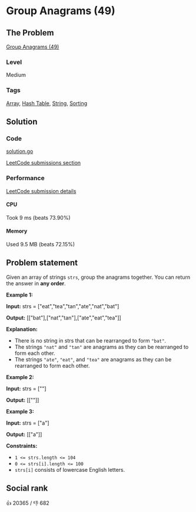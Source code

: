 # Group Anagrams (49)

## The Problem

[Group Anagrams (49)](https://leetcode.com/problems/group-anagrams)

### Level

Medium

### Tags

 [Array](https://leetcode.com/tag/array), [Hash Table](https://leetcode.com/tag/hash-table), [String](https://leetcode.com/tag/string), [Sorting](https://leetcode.com/tag/sorting)

## Solution

### Code

[solution.go](solution.go)

[LeetCode submissions section](https://leetcode.com/problems/group-anagrams/submissions/1616019720/)

### Performance

[LeetCode submission details](https://leetcode.com/submissions/detail/1616019720/)

#### CPU

Took 9 ms (beats 73.90%)

#### Memory

Used 9.5 MB (beats 72.15%)

## Problem statement

Given an array of strings `strs`, group the anagrams together. You can return the answer in **any order**.

**Example 1:**

**Input:** strs = \["eat","tea","tan","ate","nat","bat"\]

**Output:** \[\["bat"\],\["nat","tan"\],\["ate","eat","tea"\]\]

**Explanation:**

* There is no string in strs that can be rearranged to form `"bat"`.
* The strings `"nat"` and `"tan"` are anagrams as they can be rearranged to form each other.
* The strings `"ate"`, `"eat"`, and `"tea"` are anagrams as they can be rearranged to form each other.

**Example 2:**

**Input:** strs = \[""\]

**Output:** \[\[""\]\]

**Example 3:**

**Input:** strs = \["a"\]

**Output:** \[\["a"\]\]

**Constraints:**

* `1 <= strs.length <= 104`
* `0 <= strs[i].length <= 100`
* `strs[i]` consists of lowercase English letters.

## Social rank

:thumbsup: 20365 / :thumbsdown: 682
